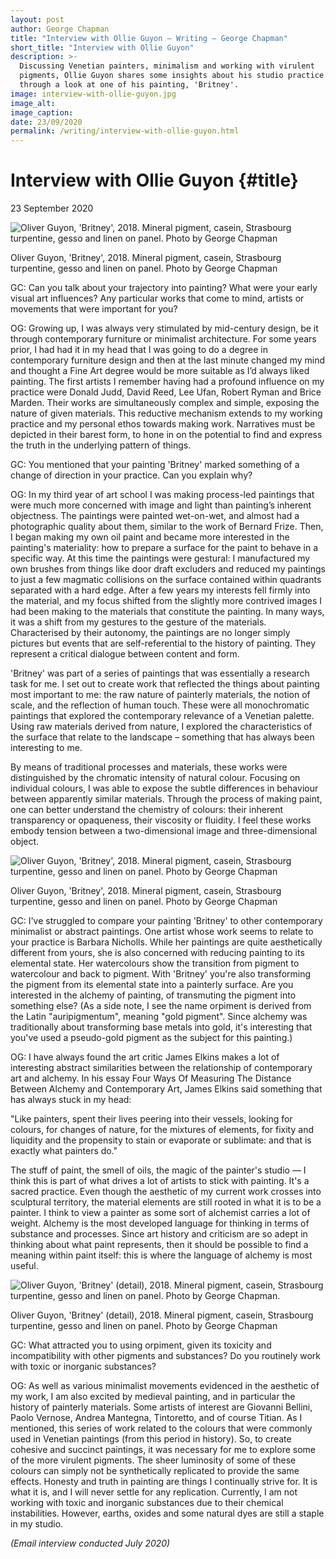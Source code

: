 ```yaml
---
layout: post
author: George Chapman
title: "Interview with Ollie Guyon — Writing — George Chapman"
short_title: "Interview with Ollie Guyon"
description: >-
  Discussing Venetian painters, minimalism and working with virulent
  pigments, Ollie Guyon shares some insights about his studio practice
  through a look at one of his painting, 'Britney'.
image: interview-with-ollie-guyon.jpg
image_alt:
image_caption:
date: 23/09/2020
permalink: /writing/interview-with-ollie-guyon.html
---
```


# Interview with Ollie Guyon {#title}
23 September 2020

![Oliver Guyon, 'Britney', 2018. Mineral pigment, casein, Strasbourg
turpentine, gesso and linen on panel. Photo by George
Chapman](/assets/img/interview_with_ollie_guyon-1.jpg)

Oliver Guyon, 'Britney', 2018. Mineral pigment, casein, Strasbourg
turpentine, gesso and linen on panel. Photo by George
Chapman

GC: Can you talk about your trajectory into painting? What were your
early visual art influences? Any particular works that come to mind,
artists or movements that were important for you?

OG: Growing up, I was always very stimulated by mid-century design, be
it through contemporary furniture or minimalist architecture. For some
years prior, I had had it in my head that I was going to do a degree in
contemporary furniture design and then at the last minute changed my
mind and thought a Fine Art degree would be more suitable as I’d always
liked painting. The first artists I remember having had a profound
influence on my practice were Donald Judd, David Reed, Lee Ufan, Robert
Ryman and Brice Marden. Their works are simultaneously complex and
simple, exposing the nature of given materials. This reductive mechanism
extends to my working practice and my personal ethos towards making
work. Narratives must be depicted in their barest form, to hone in on
the potential to find and express the truth in the underlying pattern of
things.

GC: You mentioned that your painting 'Britney' marked something of a
change of direction in your practice. Can you explain why?

OG: In my third year of art school I was making process-led paintings
that were much more concerned with image and light than painting’s
inherent objectness. The paintings were painted wet-on-wet, and almost
had a photographic quality about them, similar to the work of Bernard
Frize. Then, I began making my own oil paint and became more interested
in the painting's materiality: how to prepare a surface for the paint to
behave in a specific way. At this time the paintings were gestural: I
manufactured my own brushes from things like door draft excluders and
reduced my paintings to just a few magmatic collisions on the surface
contained within quadrants separated with a hard edge. After a few years
my interests fell firmly into the material, and my focus shifted from
the slightly more contrived images I had been making to the materials
that constitute the painting. In many ways, it was a shift from my
gestures to the gesture of the materials. Characterised by their
autonomy, the paintings are no longer simply pictures but events that
are self-referential to the history of painting. They represent a
critical dialogue between content and form.

'Britney' was part of a series of paintings that was essentially a
research task for me. I set out to create work that reflected the things
about painting most important to me: the raw nature of painterly
materials, the notion of scale, and the reflection of human touch. These
were all monochromatic paintings that explored the contemporary
relevance of a Venetian palette. Using raw materials derived from
nature, I explored the characteristics of the surface that relate to the
landscape – something that has always been interesting to me.

By means of traditional processes and materials, these works were
distinguished by the chromatic intensity of natural colour. Focusing on
individual colours, I was able to expose the subtle differences in
behaviour between apparently similar materials. Through the process of
making paint, one can better understand the chemistry of colours: their
inherent transparency or opaqueness, their viscosity or fluidity. I feel
these works embody tension between a two-dimensional image and
three-dimensional object.

![Oliver Guyon, 'Britney', 2018. Mineral pigment, casein, Strasbourg
turpentine, gesso and linen on panel. Photo by George
Chapman](/assets/img/interview_with_ollie_guyon-2.jpg)

Oliver Guyon, 'Britney', 2018. Mineral pigment, casein, Strasbourg
turpentine, gesso and linen on panel. Photo by George
Chapman

GC: I've struggled to compare your painting 'Britney' to other
contemporary minimalist or abstract paintings. One artist whose work
seems to relate to your practice is Barbara Nicholls. While her
paintings are quite aesthetically different from yours, she is also
concerned with reducing painting to its elemental state. Her
watercolours show the transition from pigment to watercolour and back to
pigment. With 'Britney' you're also transforming the pigment from its
elemental state into a painterly surface. Are you interested in the
alchemy of painting, of transmuting the pigment into something else? (As
a side note, I see the name orpiment is derived from the Latin
"auripigmentum", meaning "gold pigment". Since alchemy was traditionally
about transforming base metals into gold, it's interesting that you've
used a pseudo-gold pigment as the subject for this painting.)

OG: I have always found the art critic James Elkins makes a lot of
interesting abstract similarities between the relationship of
contemporary art and alchemy. In his essay Four Ways Of Measuring The
Distance Between Alchemy and Contemporary Art, James Elkins said
something that has always stuck in my head:

"Like painters, spent their lives peering into their vessels, looking
for colours, for changes of nature, for the mixtures of elements, for
fixity and liquidity and the propensity to stain or evaporate or
sublimate: and that is exactly what painters do."

The stuff of paint, the smell of oils, the magic of the painter's studio
— I think this is part of what drives a lot of artists to stick with
painting. It's a sacred practice. Even though the aesthetic of my
current work crosses into sculptural territory, the material elements
are still rooted in what it is to be a painter. I think to view a
painter as some sort of alchemist carries a lot of weight. Alchemy is
the most developed language for thinking in terms of substance and
processes. Since art history and criticism are so adept in thinking
about what paint represents, then it should be possible to find a
meaning within paint itself: this is where the language of alchemy is
most useful.

![Oliver Guyon, 'Britney' (detail), 2018. Mineral pigment, casein,
Strasbourg turpentine, gesso and linen on panel. Photo by George
Chapman.](/assets/img/interview_with_ollie_guyon-3.jpg)

Oliver Guyon, 'Britney' (detail), 2018. Mineral pigment, casein,
Strasbourg turpentine, gesso and linen on panel. Photo by George
Chapman

GC: What attracted you to using orpiment, given its toxicity and
incompatibility with other pigments and substances? Do you routinely
work with toxic or inorganic substances?

OG: As well as various minimalist movements evidenced in the aesthetic
of my work, I am also excited by medieval painting, and in particular
the history of painterly materials. Some artists of interest are
Giovanni Bellini, Paolo Vernose, Andrea Mantegna, Tintoretto, and of
course Titian. As I mentioned, this series of work related to the
colours that were commonly used in Venetian paintings (from this period
in history). So, to create cohesive and succinct paintings, it was
necessary for me to explore some of the more virulent pigments. The
sheer luminosity of some of these colours can simply not be
synthetically replicated to provide the same effects. Honesty and truth
in painting are things I continually strive for. It is what it is, and I
will never settle for any replication. Currently, I am not working with
toxic and inorganic substances due to their chemical instabilities.
However, earths, oxides and some natural dyes are still a staple in my
studio.

_(Email interview conducted July 2020)_
